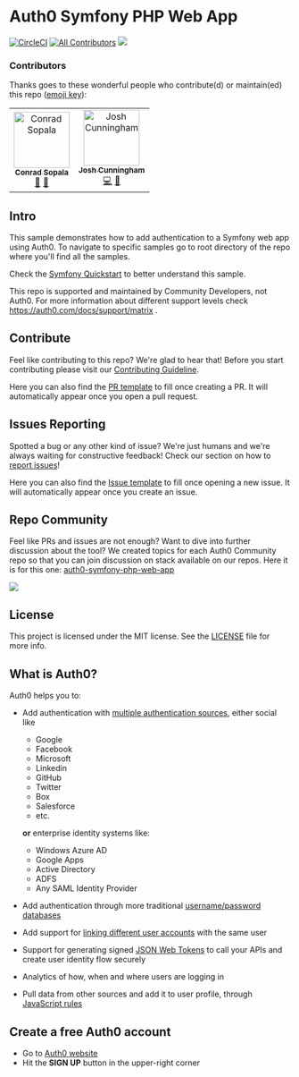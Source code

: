 # Auth0 Symfony PHP Web App
[![CircleCI](https://circleci.com/gh/auth0-community/auth0-symfony-php-web-app.svg?style=svg)](https://circleci.com/gh/auth0-community/auth0-symfony-php-web-app) [![All Contributors](https://img.shields.io/badge/all_contributors-2-orange.svg?style=flat-square)](#contributors) <img src="https://img.shields.io/badge/community-driven-brightgreen.svg"/> <br>

### Contributors

Thanks goes to these wonderful people who contribute(d) or maintain(ed) this repo ([emoji key](https://allcontributors.org/docs/en/emoji-key)):

<!-- ALL-CONTRIBUTORS-LIST:START - Do not remove or modify this section -->
<!-- prettier-ignore -->
<table>
  <tr>
    <td align="center"><a href="https://twitter.com/beardaway"><img src="https://avatars3.githubusercontent.com/u/11062800?v=4" width="100px;" alt="Conrad Sopala"/><br /><sub><b>Conrad Sopala</b></sub></a><br /><a href="#review-beardaway" title="Reviewed Pull Requests">👀</a> <a href="#maintenance-beardaway" title="Maintenance">🚧</a></td>
    <td align="center"><a href="https://www.joshcanhelp.com"><img src="https://avatars2.githubusercontent.com/u/855223?v=4" width="100px;" alt="Josh Cunningham"/><br /><sub><b>Josh Cunningham</b></sub></a><br /><a href="https://github.com/auth0-community/auth0-symfony-php-web-app/commits?author=joshcanhelp" title="Code">💻</a> <a href="#review-joshcanhelp" title="Reviewed Pull Requests">👀</a></td>
  </tr>
</table>

<!-- ALL-CONTRIBUTORS-LIST:END -->

## Intro

This sample demonstrates how to add authentication to a Symfony web app using Auth0. To navigate to specific samples go to root directory of the repo where you'll find all the samples.

Check the [Symfony Quickstart](https://auth0.com/docs/quickstart/webapp/symfony) to better understand this sample.

This repo is supported and maintained by Community Developers, not Auth0. For more information about different support levels check https://auth0.com/docs/support/matrix .

## Contribute

Feel like contributing to this repo? We're glad to hear that! Before you start contributing please visit our [Contributing Guideline](https://github.com/auth0-community/getting-started/blob/master/CONTRIBUTION.md).

Here you can also find the [PR template](https://github.com/auth0-community/auth0-symfony-php-web-app/blob/master/PULL_REQUEST_TEMPLATE.md) to fill once creating a PR. It will automatically appear once you open a pull request.

## Issues Reporting

Spotted a bug or any other kind of issue? We're just humans and we're always waiting for constructive feedback! Check our section on how to [report issues](https://github.com/auth0-community/getting-started/blob/master/CONTRIBUTION.md#issues)!

Here you can also find the [Issue template](https://github.com/auth0-community/auth0-symfony-php-web-app/blob/master/ISSUE_TEMPLATE.md) to fill once opening a new issue. It will automatically appear once you create an issue.

## Repo Community

Feel like PRs and issues are not enough? Want to dive into further discussion about the tool? We created topics for each Auth0 Community repo so that you can join discussion on stack available on our repos. Here it is for this one: [auth0-symfony-php-web-app](https://community.auth0.com/t/auth0-community-oss-auth0-symfony-php-web-app/15976)

<a href="https://community.auth0.com/">
<img src="/Assets/join_auth0_community_badge.png"/>
</a>

## License

This project is licensed under the MIT license. See the [LICENSE](https://github.com/auth0-community/auth0-symfony-php-web-app/blob/master/LICENSE.md) file for more info.

## What is Auth0?

Auth0 helps you to:

* Add authentication with [multiple authentication sources](https://docs.auth0.com/identityproviders), either social like
  * Google
  * Facebook
  * Microsoft
  * Linkedin
  * GitHub
  * Twitter
  * Box
  * Salesforce
  * etc.

  **or** enterprise identity systems like:
  * Windows Azure AD
  * Google Apps
  * Active Directory
  * ADFS
  * Any SAML Identity Provider

* Add authentication through more traditional [username/password databases](https://docs.auth0.com/mysql-connection-tutorial)
* Add support for [linking different user accounts](https://docs.auth0.com/link-accounts) with the same user
* Support for generating signed [JSON Web Tokens](https://docs.auth0.com/jwt) to call your APIs and create user identity flow securely
* Analytics of how, when and where users are logging in
* Pull data from other sources and add it to user profile, through [JavaScript rules](https://docs.auth0.com/rules)

## Create a free Auth0 account

* Go to [Auth0 website](https://auth0.com/signup)
* Hit the **SIGN UP** button in the upper-right corner
